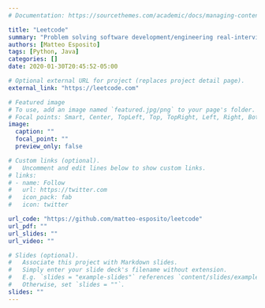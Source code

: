 ```yaml
---
# Documentation: https://sourcethemes.com/academic/docs/managing-content/

title: "Leetcode"
summary: "Problem solving software development/engineering real-interview questions."
authors: [Matteo Esposito]
tags: [Python, Java]
categories: []
date: 2020-01-30T20:45:52-05:00

# Optional external URL for project (replaces project detail page).
external_link: "https://leetcode.com"

# Featured image
# To use, add an image named `featured.jpg/png` to your page's folder.
# Focal points: Smart, Center, TopLeft, Top, TopRight, Left, Right, BottomLeft, Bottom, BottomRight.
image:
  caption: ""
  focal_point: ""
  preview_only: false

# Custom links (optional).
#   Uncomment and edit lines below to show custom links.
# links:
# - name: Follow
#   url: https://twitter.com
#   icon_pack: fab
#   icon: twitter

url_code: "https://github.com/matteo-esposito/leetcode"
url_pdf: ""
url_slides: ""
url_video: ""

# Slides (optional).
#   Associate this project with Markdown slides.
#   Simply enter your slide deck's filename without extension.
#   E.g. `slides = "example-slides"` references `content/slides/example-slides.md`.
#   Otherwise, set `slides = ""`.
slides: ""
---
```


